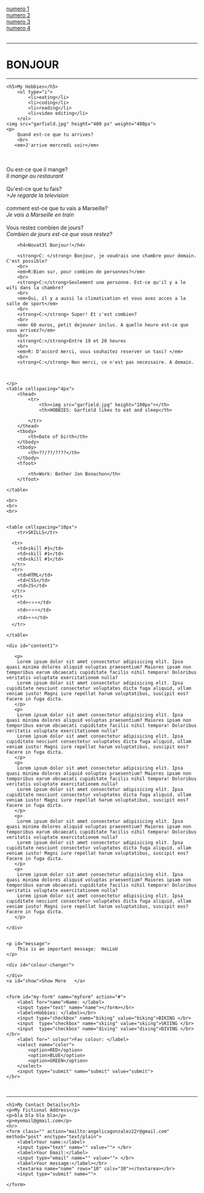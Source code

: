 <!DOCTYPE html>
<html lang="en">
<head>
    <meta charset="UTF-8">
    <title>Document</title>
    <script src="function.js"></script> 
    <link rel="stylesheet" href="estilos.css">
</head>
<body>
    <br>
    <a href="#" class="editp">numero 1 </a>
    <br>
    <a href="#" class="editp">numero 2</a>
    <br>
    <a href="#" class="editp">numero 3</a>
    <br>
    <a href="#" class="editp">numero 4</a>
    <br>
    <br>
     <hr size="8" noshade="1">
    <h1>BONJOUR</h1>
    <hr noshade="">

    <h5>My Hobbies</h5>
        <ol type="i">
            <li>eating</li>
            <li>coding</li>
            <li>reading</li>
            <li>video editing</li>
        </ol>
    <img src="garfield.jpg" height="400 px" weight="400px">
    <p>
        Quand est-ce que tu arrives?
        <br>
       <em>J'arrive mercredi soir</em> 
<br>
<br>
        Ou est-ce que il mange?
        <br>
        <em>Il mange au restaurant</em>
<br>
<br>
        Qu'est-ce que tu fais?
        <br>
        <em>>Je regarde la television</em>
<br>
<br>
        comment est-ce que tu vais a Marseille?
        <br>
        <em>Je vais a Marseille en train</em>
<br>
<br>
        Vous restez combien de jours?
        <br>
        <em>Combien de jours est-ce que vous restez?</em>

        <h4>Novat3l Bonjour!</h4>

        <strong>C: </strong> Bonjour, je voudrais une chambre pour demain. C'est possible?
        <br>
        <em>R:Bien sur, pour combien de personnes?</em>
        <br>
        <strong>C:</strong>Seulement une personne. Est-ce qu'il y a le wifi dans la chambre?
        <br>
        <em>Oui, il y a aussi la climatisation et vous avez acces a la salle de sport</em>
        <br>
        <strong>C:</strong> Super! Et c'est combien?
        <br>
        <em> 60 euros, petit dejeuner inclus. A quelle heure est-ce que vous arrivez?</em>
        <br>
        <strong>C:</strong>Entre 19 et 20 heures
        <br>
        <em>R: D'accord merci, vous souhaitez reserver un taxi? </em>
        <br>
        <strong>C:</strong> Non merci, ce n'est pas necessaire. A demain.



    </p>
    <table cellspacing="4px">
        <thead>
            <tr>
                <th><img src="garfield.jpg" height="100px"></th>
                <th>HOBBIES: Garfield likes to eat and sleep</th>
             
            </tr>
        </thead>
        <tbody>
            <th>Date of birth</th>
        </tbody>
        <tbody>
            <th>??/??/????</th>
        </tbody>
        <tfoot>
            
            <th>Work: Bother Jon Bonachon</th>
        </tfoot>

    </table>

    <br>
    <br>
    <br>


    <table cellspacing="10px">       
        <tr>SKILLS</tr>
        
      <tr>
        <td>skill #1</td>
        <td>skill #1</td>
        <td>skill #1</td>
      </tr>
      <tr>
        <td>HTML</td>
        <td>CSS</td>
        <td>JS</td>
      </tr>
      <tr>
        <td>⭐⭐⭐</td>
        <td>⭐⭐⭐</td>
        <td>⭐⭐</td>
      </tr>

    </table>

    <div id="content1">
        
       <p>
        Lorem ipsum dolor sit amet consectetur adipisicing elit. Ipsa quasi minima dolores aliquid voluptas praesentium? Maiores ipsam non temporibus earum obcaecati cupiditate facilis nihil tempora! Doloribus veritatis voluptate exercitationem nulla?
        Lorem ipsum dolor sit amet consectetur adipisicing elit. Ipsa cupiditate nesciunt consectetur voluptates dicta fuga aliquid, ullam veniam iusto! Magni iure repellat harum voluptatibus, suscipit eos? Facere in fuga dicta.
       </p> 
       <p>
        Lorem ipsum dolor sit amet consectetur adipisicing elit. Ipsa quasi minima dolores aliquid voluptas praesentium? Maiores ipsam non temporibus earum obcaecati cupiditate facilis nihil tempora! Doloribus veritatis voluptate exercitationem nulla?
        Lorem ipsum dolor sit amet consectetur adipisicing elit. Ipsa cupiditate nesciunt consectetur voluptates dicta fuga aliquid, ullam veniam iusto! Magni iure repellat harum voluptatibus, suscipit eos? Facere in fuga dicta.
       </p> 
       <p>
        Lorem ipsum dolor sit amet consectetur adipisicing elit. Ipsa quasi minima dolores aliquid voluptas praesentium? Maiores ipsam non temporibus earum obcaecati cupiditate facilis nihil tempora! Doloribus veritatis voluptate exercitationem nulla?
        Lorem ipsum dolor sit amet consectetur adipisicing elit. Ipsa cupiditate nesciunt consectetur voluptates dicta fuga aliquid, ullam veniam iusto! Magni iure repellat harum voluptatibus, suscipit eos? Facere in fuga dicta.
       </p> 
       <p>
        Lorem ipsum dolor sit amet consectetur adipisicing elit. Ipsa quasi minima dolores aliquid voluptas praesentium? Maiores ipsam non temporibus earum obcaecati cupiditate facilis nihil tempora! Doloribus veritatis voluptate exercitationem nulla?
        Lorem ipsum dolor sit amet consectetur adipisicing elit. Ipsa cupiditate nesciunt consectetur voluptates dicta fuga aliquid, ullam veniam iusto! Magni iure repellat harum voluptatibus, suscipit eos? Facere in fuga dicta.
       </p> 
       <p>
        Lorem ipsum dolor sit amet consectetur adipisicing elit. Ipsa quasi minima dolores aliquid voluptas praesentium? Maiores ipsam non temporibus earum obcaecati cupiditate facilis nihil tempora! Doloribus veritatis voluptate exercitationem nulla?
        Lorem ipsum dolor sit amet consectetur adipisicing elit. Ipsa cupiditate nesciunt consectetur voluptates dicta fuga aliquid, ullam veniam iusto! Magni iure repellat harum voluptatibus, suscipit eos? Facere in fuga dicta.
       </p> 
       
    </div>

      
    <p id="message">
        This is an important message:  HeLLoU
    </p>

    <div id="colour-changer">

    </div>
    <a id="show">Show More   </a>
  
    
    <form id="my-form" name="myForm" action="#">
        <label for="name">Name: </label>
        <input type="text" name="name"></form></br>
        <label>Hobbies: </label></br>
        <input type="checkbox" name="biking" value="biking">BIKING </br>
        <input  type="checkbox" name="skiing" value="skiing">SKIING </br>
        <input  type="checkbox" name="diving" value="diving">DIVING </br></br>
        <label for=" colour">Fav colour: </label>
        <select name="color">
            <option>RED</option>
            <option>BLUE</option>
            <option>GREEN</option>
        </select>
        <input type="submit" name="submit" value="submit">
    </br>
</br>
<hr>
    </form>
    <script src="function.js"></script> 
    <link rel="stylesheet" href="estilos.css">

    <h1>My Contact Details</h1>
    <p>My Fictional Address</p>
    <p>bla bla bla bla</p>
    <p>myemail@gmail.com</p>
    <hr>
    <form class="" action="mailto:angelicagonzalez22r@gmail.com" method="post" enctype="text/plain">
        <label>Your name:</label>
        <input type="text" name="" value=""> </br>
        <label>Your Email:</label>
        <input type="email" name="" value=""> </br>
        <label>Your message:</label></br>
        <textarea name="name" rows="10" cols="30"></textarea></br>
        <input type="submit" name="">

    </form>
</body>
</html>
